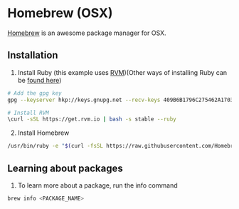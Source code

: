 # Homebrew (OSX)

[Homebrew]() is an awesome package manager for OSX.

## Installation

1. Install Ruby (this example uses [RVM](http://rvm.io/))(Other ways of installing Ruby can be [found here](https://www.ruby-lang.org/en/downloads/))

```bash
# Add the gpg key
gpg --keyserver hkp://keys.gnupg.net --recv-keys 409B6B1796C275462A1703113804BB82D39DC0E3 7D2BAF1CF37B13E2069D6956105BD0E739499BDB

# Install RVM
\curl -sSL https://get.rvm.io | bash -s stable --ruby
```

2. Install Homebrew

```bash
/usr/bin/ruby -e "$(curl -fsSL https://raw.githubusercontent.com/Homebrew/install/master/install)"
```

## Learning about packages

1. To learn more about a package, run the info command

```bash
brew info <PACKAGE_NAME>
```
